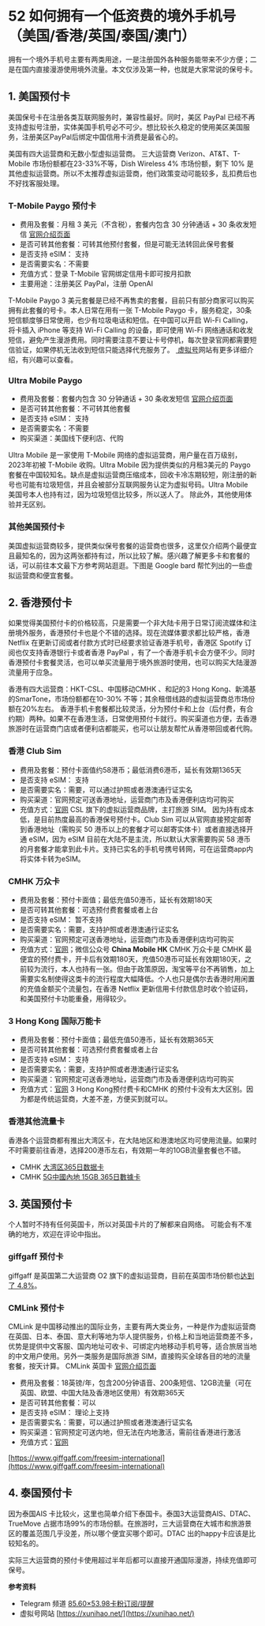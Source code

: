 # 52 如何拥有一个低资费的境外手机号 （美国/香港/英国/泰国/澳门）

拥有一个境外手机号主要有两类用途，一是注册国外各种服务能带来不少方便；二是在国内直接漫游使用境外流量。本文仅涉及第一种，也就是大家常说的保号卡。

## 1. 美国预付卡
美国保号卡在注册各类互联网服务时，兼容性最好。同时，美区 PayPal 已经不再支持虚拟号注册，实体美国手机号必不可少。想比较长久稳定的使用美区美国服务，注册美区PayPal后绑定中国信用卡消费是最省心的。

美国有四大运营商和无数小型虚拟运营商。 三大运营商 Verizon、AT&T、T-Mobile  市场份额都在23-33%不等，Dish Wireless 4% 市场份额，剩下 10% 是其他虚拟运营商。所以不太推荐虚拟运营商，他们政策变动可能较多，乱扣费后也不好找客服处理。 

### T-Mobile Paygo 预付卡

- 费用及套餐：月租 3 美元（不含税），套餐内包含 30 分钟通话 + 30 条收发短信 [官网介绍页面](https://prepaid.t-mobile.com/prepaid-plans/pay-go)
- 是否可转其他套餐：可转其他预付套餐，但是可能无法转回此保号套餐
- 是否支持 eSIM： 支持
- 是否需要实名：不需要
- 充值方式：登录 T-Mobile 官网绑定信用卡即可按月扣款
- 主要用途：注册美区 PayPal，注册 OpenAI 

T-Mobile Paygo 3 美元套餐是已经不再售卖的套餐，目前只有部分商家可以购买拥有此套餐的号卡。本人日常在用有一张 T-Mobile Paygo 卡，服务稳定，30条短信额度够日常使用，也少有垃圾电话和短信。在中国可以开启 Wi-Fi Calling，将卡插入 iPhone 等支持 Wi-Fi Calling 的设备，即可使用 Wi-Fi 网络通话和收发短信，避免产生漫游费用。同时需要注意不要让卡号停机，每次登录官网都需要短信验证，如果停机无法收到短信只能选择代充服务了。
[ 虚拟号](https://xunihao.net/)网站有更多详细介绍，有兴趣可以查看。 

### Ultra Mobile Paygo
- 费用及套餐：套餐内包含 30 分钟通话 + 30 条收发短信 [官网介绍页面](https://www.ultramobile.com/paygo/)
- 是否可转其他套餐：不可转其他套餐
- 是否支持 eSIM： 支持
- 是否需要实名：不需要
- 购买渠道：美国线下便利店、代购

Ultra Mobile 是一家使用 T-Mobile 网络的虚拟运营商，用户量在百万级别，2023年初被 T-Mobile 收购。Ultra Mobile 因为提供类似的月租3美元的 Paygo 套餐在中国较知名。缺点是虚拟运营商压缩成本，回收卡冷冻期较短，刚注册的新号也可能有垃圾短信，并且会被部分互联网服务认定为虚拟号码。Ultra Mobile 美国号本人也持有过，因为垃圾短信比较多，所以送人了。 除此外，其他使用体验并无区别。

### 其他美国预付卡
美国虚拟运营商较多，提供类似保号套餐的运营商也很多，这里仅介绍两个最便宜且最知名的，因为这两张都持有过，所以比较了解。感兴趣了解更多卡和套餐的话，可以前往本文最下方参考网站逛逛。下图是 Google bard 帮忙列出的一些虚拟运营商和便宜套餐。 


## 2. 香港预付卡
如果觉得美国预付卡的价格较高，只是需要一个非大陆卡用于日常订阅流媒体和注册境外服务，香港预付卡也是个不错的选择。现在流媒体要求都比较严格，香港 Netflix 在更新订阅或者付款方式时已经要求验证香港手机号，香港区 Spotify 订阅也仅支持香港银行卡或者香港 PayPal ，有了一个香港手机卡会方便不少。同时香港预付卡套餐灵活，也可以单买流量用于境外旅游时使用，也可以购买大陆漫游流量用于应急。

香港有四大运营商：HKT-CSL、中国移动CMHK 、和記的3 Hong Kong、新鴻基的SmarTone，市场份额都在10-30% 不等；其余租借线路的虚拟运营商总市场份额在20%左右。 香港手机卡套餐都比较灵活，分为预付卡和上台（后付费，有合约期）两种。如果不在香港生活，日常使用预付卡就行。购买渠道也方便，去香港旅游时在运营商门店或者便利店都能买，也可以让朋友帮忙从香港带回或者代购。

### 香港 Club Sim
- 费用及套餐：预付卡面值约58港币；最低消费6港币，延长有效期1365天
- 是否支持 eSIM： 支持
- 是否需要实名：需要，可以通过护照或者港澳通行证实名
- 购买渠道：官网预定可送香港地址，运营商门市及香港便利店均可购买
- 充值方式：[官网](https://www.clubsim.com.hk/)
CSL 旗下的虚拟运营商品牌，主打旅游 SIM。 因为持有成本低，是目前热度最高的香港保号预付卡。Club Sim 可以从官网直接预定邮寄到香港地址（需购买 50 港币以上的套餐才可以邮寄实体卡）或者直接选择开通 eSIM，因为 eSIM 目前在大陆不是主流，所以默认大家需要购买 58 港币的月套餐才能拿到此卡片。支持已实名的手机号携号转网，可在运营商app内将实体卡转为eSIM。

### CMHK 万众卡
- 费用及套餐：预付卡面值；最低充值50港币，延长有效期180天
- 是否可转其他套餐：可选预付费套餐或者上台
- 是否支持 eSIM： 暂不支持
- 是否需要实名：需要，支持护照或者港澳通行证实名
- 购买渠道：官网预定可送香港地址，运营商门市及香港便利店均可购买
- 充值方式：[官网](https://www.hk.chinamobile.com/tc/home)；微信公众号 **China Mobile HK**
CMHK 万众卡是 CMHK 最便宜的预付费卡，开卡后有效期180天，充值50港币可延长有效期180天，之前较为流行，本人也持有一张。但由于政策原因，淘宝等平台不再销售，加上需要实名制使得这类卡的流行程度大幅降低。个人也只是偶尔去香港时用闲置的充值金额买个流量包，在香港 Netflix 更新信用卡付款信息时收个验证码，和美国预付卡功能重叠，用得较少。

### 3 Hong Kong 国际万能卡
- 费用及套餐：预付卡面值；最低充值50港币，延长有效期365天
- 是否可转其他套餐：可选预付费套餐或者上台
- 是否支持 eSIM： 支持
- 是否需要实名：需要，支持护照或者港澳通行证实名
- 购买渠道：官网预定可送香港地址，运营商门市及香港便利店均可购买
- 充值方式：[官网](https://www.three.com.hk/tc/home.html)
3 Hong Kong预付费卡和CMHK 的预付卡没有太大区别。因为都是传统运营商，大差不差，方便买到就可以。

### 香港其他流量卡
香港各个运营商都有推出大湾区卡，在大陆地区和港澳地区均可使用流量。如果时不时需要前往香港，选择200港币左右，有效期一年的10GB流量套餐也不错。

- CMHK [大湾区365日数据卡](https://www.hk.chinamobile.com/tc/home/prepaid-card/index?val=604&index=2)
- CMHK [5G中國內地 15GB 365日數據卡](https://eshop.hk.chinamobile.com/tc/corporate_information/Prepaid_SIM/mobile-duck/15GB365-day-MainlandChina.html)



## 3. 英国预付卡
个人暂时不持有任何英国卡，所以对英国卡片的了解都来自网络。 可能会有不准确的地方，欢迎在评论中指出。

### giffgaff 预付卡
giffgaff 是英国第二大运营商 O2 旗下的虚拟运营商，目前在英国市场份额也[达到了 4.8%](https://www.uswitch.com/mobiles/studies/mobile-statistics/)。

### CMLink 预付卡
CMLink 是中国移动推出的国际业务，主要有两大类业务，一种是作为虚拟运营商在英国、日本、泰国、意大利等地为华人提供服务，价格上和当地运营商差不多，优势是提供中文客服、国内地址可收卡、可绑定内地移动手机号等，适合旅居当地的中文用户使用。另外一类服务是国际旅游 SIM，直接购买全球各目的地的流量套餐，按天计算。
CMLink 英国卡
[官网介绍页面](https://www.cmlink.com/uk/zh/order-pay-monthly-sim)
- 费用及套餐：18英镑/年，包含200分钟语音、200条短信、12GB流量（可在英国、欧盟、中国大陆及香港地区使用）有效期365天
- 是否可转其他套餐：可以
- 是否支持 eSIM： 理论上支持
- 是否需要实名：需要，可以通过护照或者港澳通行证实名
- 购买渠道：官网预定可送内地，但无法在内地激活，需前往香港进行激活
- 充值方式：[官网](https://www.cmlink.com/uk/zh)





[https://www.giffgaff.com/freesim-international](https://www.giffgaff.com/freesim-international)



## 4. 泰国预付卡
因为泰国AIS 卡比较火，这里也简单介绍下泰国卡。泰国3大运营商AIS、DTAC、TrueMove 占据市场99%的市场份额。在旅游时，三大运营商在大城市和旅游景区的覆盖范围几乎没差，所以哪个便宜买哪个即可。DTAC 出的happy卡应该是比较知名的。

实际三大运营商的预付卡使用超过半年后都可以直接开通国际漫游，持续充值即可保号。


**参考资料**
- Telegram 频道 [85.60×53.98卡粉订阅/提醒](https://t.me/DocOfCard)
- 虚拟号网站 [https://xunihao.net/](https://xunihao.net/)